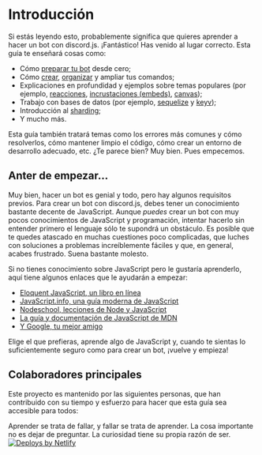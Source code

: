 # Introducción

Si estás leyendo esto, probablemente significa que quieres aprender a hacer un bot con discord.js. ¡Fantástico! Has venido al lugar correcto.
Esta guía te enseñará cosas como:

- Cómo [preparar tu bot](https://discordjs-guide-es.netlify.app/preparations/) desde cero;
- Cómo [crear](https://discordjs-guide-es.netlify.app/creating-your-bot/), [organizar](https://discordjs-guide-es.netlify.app/creating-your-bot/command-handling.html) y ampliar tus comandos;
- Explicaciones en profundidad y ejemplos sobre temas populares (por ejemplo, [reacciones](https://discordjs-guide-es.netlify.app/popular-topics/reactions.html), [incrustaciones (embeds)](https://discordjs-guide-es.netlify.app/popular-topics/embeds.html), [canvas](https://discordjs-guide-es.netlify.app/popular-topics/canvas.html));
- Trabajo con bases de datos (por ejemplo, [sequelize](https://discordjs-guide-es.netlify.app/sequelize/) y [keyv](https://discordjs-guide-es.netlify.app/keyv/));
- Introducción al [sharding](https://discordjs-guide-es.netlify.app/sharding/);
- Y mucho más.

Esta guía también tratará temas como los errores más comunes y cómo resolverlos, cómo mantener limpio el código, cómo crear un entorno de desarrollo adecuado, etc.
¿Te parece bien? Muy bien. Pues empecemos.

## Anter de empezar...

Muy bien, hacer un bot es genial y todo, pero hay algunos requisitos previos. Para crear un bot con discord.js, debes tener un conocimiento bastante decente de JavaScript.
Aunque _puedes_ crear un bot con muy pocos conocimientos de JavaScript y programación, intentar hacerlo sin entender primero el lenguaje sólo te supondrá un obstáculo. Es posible que te quedes atascado en muchas cuestiones poco complicadas, que luches con soluciones a problemas increíblemente fáciles y que, en general, acabes frustrado. Suena bastante molesto.

Si no tienes conocimiento sobre JavaScript pero le gustaría aprenderlo, aquí tiene algunos enlaces que le ayudarán a empezar:

* [Eloquent JavaScript, un libro en línea](https://eloquentjs-es.thedojo.mx/)
* [JavaScript.info, una guía moderna de JavaScript](https://es.javascript.info/)
* [Nodeschool, lecciones de Node y JavaScript](https://nodeschool.io/es/)
* [La guía y documentación de JavaScript de MDN](https://developer.mozilla.org/es/docs/Web/JavaScript)
* [Y Google, tu mejor amigo](https://google.com)

Elige el que prefieras, aprende algo de JavaScript y, cuando te sientas lo suficientemente seguro como para crear un bot, ¡vuelve y empieza!

## Colaboradores principales

Este proyecto es mantenido por las siguientes personas, que han contribuido con su tiempo y esfuerzo para hacer que esta guía sea accesible para todos:

<DiscordMessages>
	<DiscordMessage profile="nejire">
		Aprender se trata de fallar, y fallar se trata de aprender.
	</DiscordMessage>
	<DiscordMessage profile="free">
		La cosa importante no es dejar de preguntar. La curiosidad tiene su propia razón de ser.
	</DiscordMessage>
</DiscordMessages>

<a href="https://www.netlify.com">
	<img src="https://www.netlify.com/img/global/badges/netlify-color-accent.svg" alt="Deploys by Netlify" />
</a>
